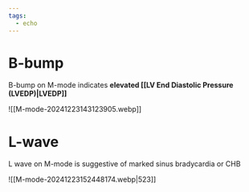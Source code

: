 ```yaml
---
tags:
  - echo
---
```


# B-bump

B-bump on M-mode indicates **elevated [[LV End Diastolic Pressure (LVEDP)|LVEDP]]**

![[M-mode-20241223143123905.webp]]

# L-wave 

L wave on M-mode is suggestive of marked sinus bradycardia or CHB

![[M-mode-20241223152448174.webp|523]]